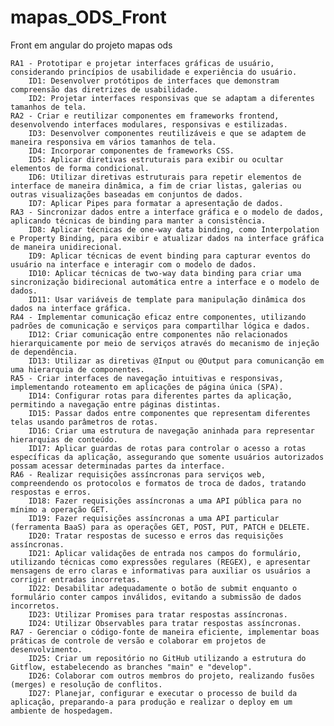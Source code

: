 # mapas_ODS_Front
Front em angular do projeto mapas ods


    RA1 - Prototipar e projetar interfaces gráficas de usuário, considerando princípios de usabilidade e experiência do usuário.
        ID1: Desenvolver protótipos de interfaces que demonstram compreensão das diretrizes de usabilidade.
        ID2: Projetar interfaces responsivas que se adaptam a diferentes tamanhos de tela.
    RA2 - Criar e reutilizar componentes em frameworks frontend, desenvolvendo interfaces modulares, responsivas e estilizadas.
        ID3: Desenvolver componentes reutilizáveis e que se adaptem de maneira responsiva em vários tamanhos de tela.
        ID4: Incorporar componentes de frameworks CSS.
        ID5: Aplicar diretivas estruturais para exibir ou ocultar elementos de forma condicional.
        ID6: Utilizar diretivas estruturais para repetir elementos de interface de maneira dinâmica, a fim de criar listas, galerias ou outras visualizações baseadas em conjuntos de dados.
        ID7: Aplicar Pipes para formatar a apresentação de dados.
    RA3 - Sincronizar dados entre a interface gráfica e o modelo de dados, aplicando técnicas de binding para manter a consistência.
        ID8: Aplicar técnicas de one-way data binding, como Interpolation e Property Binding, para exibir e atualizar dados na interface gráfica de maneira unidirecional.
        ID9: Aplicar técnicas de event binding para capturar eventos do usuário na interface e interagir com o modelo de dados.
        ID10: Aplicar técnicas de two-way data binding para criar uma sincronização bidirecional automática entre a interface e o modelo de dados.
        ID11: Usar variáveis de template para manipulação dinâmica dos dados na interface gráfica.
    RA4 - Implementar comunicação eficaz entre componentes, utilizando padrões de comunicação e serviços para compartilhar lógica e dados.
        ID12: Criar comunicação entre componentes não relacionados hierarquicamente por meio de serviços através do mecanismo de injeção de dependência.
        ID13: Utilizar as diretivas @Input ou @Output para comunicanção em uma hierarquia de componentes.
    RA5 - Criar interfaces de navegação intuitivas e responsivas, implementando roteamento em aplicações de página única (SPA).
        ID14: Configurar rotas para diferentes partes da aplicação, permitindo a navegação entre páginas distintas.
        ID15: Passar dados entre componentes que representam diferentes telas usando parâmetros de rotas.
        ID16: Criar uma estrutura de navegação aninhada para representar hierarquias de conteúdo.
        ID17: Aplicar guardas de rotas para controlar o acesso a rotas específicas da aplicação, assegurando que somente usuários autorizados possam acessar determinadas partes da interface.
    RA6 - Realizar requisições assíncronas para serviços web, compreendendo os protocolos e formatos de troca de dados, tratando respostas e erros.
        ID18: Fazer requisições assíncronas a uma API pública para no mínimo a operação GET.
        ID19: Fazer requisições assíncronas a uma API particular (ferramenta BaaS) para as operações GET, POST, PUT, PATCH e DELETE.
        ID20: Tratar respostas de sucesso e erros das requisições assíncronas.
        ID21: Aplicar validações de entrada nos campos do formulário, utilizando técnicas como expressões regulares (REGEX), e apresentar mensagens de erro claras e informativas para auxiliar os usuários a corrigir entradas incorretas.
        ID22: Desabilitar adequadamente o botão de submit enquanto o formulário conter campos inválidos, evitando a submissão de dados incorretos.
        ID23: Utilizar Promises para tratar respostas assíncronas.
        ID24: Utilizar Observables para tratar respostas assíncronas.
    RA7 - Gerenciar o código-fonte de maneira eficiente, implementar boas práticas de controle de versão e colaborar em projetos de desenvolvimento.
        ID25: Criar um repositório no GitHub utilizando a estrutura do Gitflow, estabelecendo as branches "main" e "develop".
        ID26: Colaborar com outros membros do projeto, realizando fusões (merges) e resolução de conflitos.
        ID27: Planejar, configurar e executar o processo de build da aplicação, preparando-a para produção e realizar o deploy em um ambiente de hospedagem.
